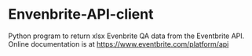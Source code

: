 # Envenbrite-API-client

Python program to return xlsx Evenbrite QA data from the Eventbrite API. Online documentation is at https://www.eventbrite.com/platform/api
